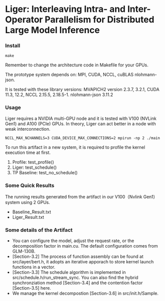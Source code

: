 # Liger: Interleaving Intra- and Inter-Operator Parallelism for Distributed Large Model Inference


### Install

```
make
```
Remember to change the architecture code in Makefile for your GPUs.

The prototype system depends on: MPI, CUDA, NCCL, cuBLAS nlohmann-json.

It is tested with these library versions:
MVAPICH2 version 2.3.7, 3.2.1, CUDA 11.3, 12.2, NCCL 2.15.5, 2.18.5-1.
nlohmann-json 3.11.2

### Usage

Liger requires a NVIDIA multi-GPU node and it is tested with V100 (NVLink Gen1) and A100 (PCIe) GPUs. In theory, Liger can act better in a node with weak interconnection.
```
NCCL_MAX_NCHANNELS=3 CUDA_DEVICE_MAX_CONNECTIONS=2 mpirun -np 2 ./main
```
To run this artifact in a new system, it is required to profile the kernel execution time at first.

1. Profile:
    test_profile()
2. Liger:
    test_schedule()
3. TP Baseline:
    test_no_schedule()

### Some Quick Results
The running results generated from the artifact in our V100（Nvlink Gen1）system using 2 GPUs. 

- Baseline_Result.txt
- Liger_Result.txt

### Some details of the Artifact

- You can configure the model, adjust the request rate, or the decomposition factor in main.cu. The default configuration comes from GLM-130B.
- [Section-3.2] The process of function assembly can be found at src/layer/bert.h, it adopts an iterative apporach to store kernel launch functions in a vector.
- [Section-3.3] The schedule algorithm is implemented in src/schedule.h/run_stream_sync. You can also find the hybrid synchronziation method [Section-3.4] and the contention factor [Section-3.5] here.
- We manage the kernel decompostion [Section-3.6] in src/init.h/Sample.


